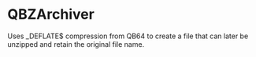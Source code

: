 # QBZArchiver
Uses _DEFLATE$ compression from QB64 to create a file that can later be unzipped and retain the original file name.
